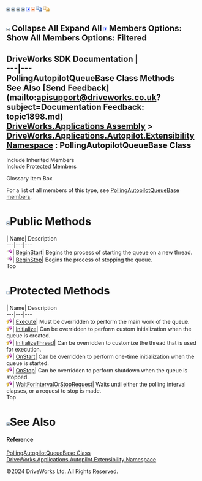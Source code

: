 ![](dotnetimages/collapse.gif) ![](dotnetimages/expand.gif) ![](dotnetimages/collapse.gif) ![](dotnetimages/expand.gif) ![](dotnetimages/drpdown.gif) ![](dotnetimages/drpdown_orange.gif) ![](dotnetimages/copycode.gif) ![](dotnetimages/copycodeHighlight.gif)

![](dotnetimages/collapse.gif) Collapse All Expand All ![](dotnetimages/drpdown.gif) Members Options: Show All  Members Options: Filtered   
---  
DriveWorks SDK Documentation  |   
---|---  
PollingAutopilotQueueBase Class Methods   
See Also [Send Feedback](mailto:apisupport@driveworks.co.uk?subject=Documentation Feedback: topic1898.md)  
[DriveWorks.Applications Assembly](topic13.md) > [DriveWorks.Applications.Autopilot.Extensibility Namespace](topic1633.md) : PollingAutopilotQueueBase Class  
---  
  
Include Inherited Members    
Include Protected Members    


Glossary Item Box

For a list of all members of this type, see [PollingAutopilotQueueBase members](topic1899.md).

# ![](dotnetimages/collapse.gif)Public Methods

| Name| Description  
---|---|---  
![Public Method](dotnetimages/publicMethod.gif)| [BeginStart](topic1904.md)| Begins the process of starting the queue on a new thread.   
![Public Method](dotnetimages/publicMethod.gif)| [BeginStop](topic1905.md)| Begins the process of stopping the queue.   
Top

# ![](dotnetimages/collapse.gif)Protected Methods

| Name| Description  
---|---|---  
![Protected Method](dotnetimages/protectedMethod.gif)| [Execute](topic1906.md)| Must be overridden to perform the main work of the queue.   
![Protected Method](dotnetimages/protectedMethod.gif)| [Initialize](topic1907.md)| Can be overridden to perform custom initialization when the queue is created.   
![Protected Method](dotnetimages/protectedMethod.gif)| [InitializeThread](topic1908.md)| Can be overridden to customize the thread that is used for execution.   
![Protected Method](dotnetimages/protectedMethod.gif)| [OnStart](topic1909.md)| Can be overridden to perform one-time initialization when the queue is started.   
![Protected Method](dotnetimages/protectedMethod.gif)| [OnStop](topic1910.md)| Can be overridden to perform shutdown when the queue is stopped.   
![Protected Method](dotnetimages/protectedMethod.gif)| [WaitForIntervalOrStopRequest](topic1911.md)| Waits until either the polling interval elapses, or a request to stop is made.   
Top

# ![](dotnetimages/collapse.gif)See Also

#### Reference

[PollingAutopilotQueueBase Class](topic1898.md)   
[DriveWorks.Applications.Autopilot.Extensibility Namespace](topic1633.md)

©2024 DriveWorks Ltd. All Rights Reserved.

